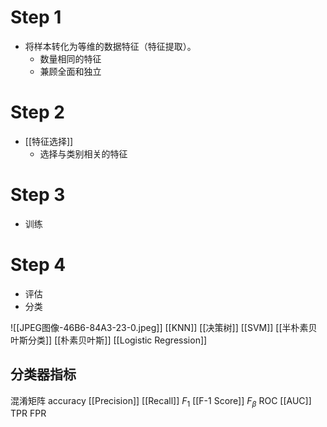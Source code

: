 # Step 1
- 将样本转化为等维的数据特征（特征提取）。
	- 数量相同的特征
	- 兼顾全面和独立
# Step 2
- [[特征选择]]
	- 选择与类别相关的特征
# Step 3
- 训练
# Step 4
- 评估
- 分类

![[JPEG图像-46B6-84A3-23-0.jpeg]]
[[KNN]]
[[决策树]]
[[SVM]]
[[半朴素贝叶斯分类]]
[[朴素贝叶斯]]
[[Logistic Regression]]

## 分类器指标
混淆矩阵
accuracy
[[Precision]]
[[Recall]]
$F_1$ [[F-1 Score]]
$F_\beta$ 
ROC
[[AUC]]
TPR
FPR
